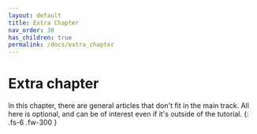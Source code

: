 ```yaml
---
layout: default
title: Extra Chapter
nav_order: 30
has_children: true
permalink: /docs/extra_chapter
---
```


# Extra chapter
In this chapter, there are general articles that don't fit in the main track. All here is optional, and can be of interest even if it's outside of the tutorial.
{: .fs-6 .fw-300 }
